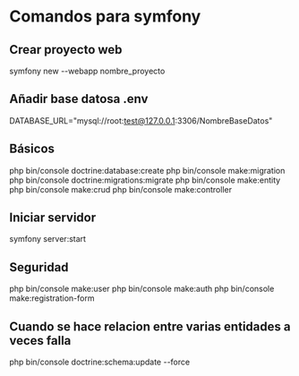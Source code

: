 # Comandos para symfony

## Crear proyecto web
symfony new --webapp nombre_proyecto

## Añadir base datosa .env
DATABASE_URL="mysql://root:test@127.0.0.1:3306/NombreBaseDatos"

## Básicos
php bin/console doctrine:database:create
php bin/console make:migration
php bin/console doctrine:migrations:migrate
php bin/console make:entity
php bin/console make:crud
php bin/console make:controller

## Iniciar servidor
symfony server:start

## Seguridad

php bin/console make:user
php bin/console make:auth
php bin/console make:registration-form


## Cuando se hace relacion entre varias entidades a veces falla

php bin/console doctrine:schema:update --force